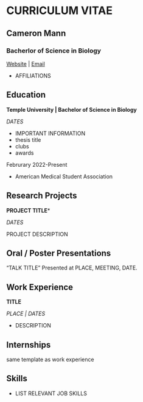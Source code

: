 # **CURRICULUM VITAE**
## **Cameron Mann**
### **Bacherlor of Science in Biology**
[Website](LINK) | [Email](LINK)
- AFFILIATIONS


## Education
**Temple University | Bachelor of Science in Biology**

*DATES*
- IMPORTANT INFORMATION
- thesis title
- clubs
- awards

Februrary 2022-Present 
  - American Medical Student Association


## Research Projects
**PROJECT TITLE***

*DATES*

PROJECT DESCRIPTION


## Oral / Poster Presentations																				

“TALK TITLE” Presented at PLACE, MEETING, DATE.


## Work Experience																			

**TITLE** 

*PLACE | DATES*
-	DESCRIPTION

## Internships

same template as work experience


## Skills

- LIST RELEVANT JOB SKILLS
